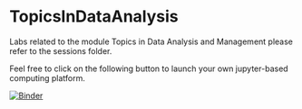 # TopicsInDataAnalysis
Labs related to the module Topics in Data Analysis and Management
please refer to the sessions folder.


Feel free to click on the following button to launch your own jupyter-based computing platform.

[![Binder](https://mybinder.org/badge_logo.svg)](https://mybinder.org/v2/gh/thousandoaks/TopicsInDataAnalysis/HEAD)

